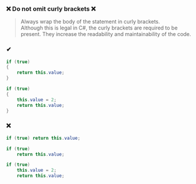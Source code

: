 ### ❌ Do not omit curly brackets ❌

> Always wrap the body of the statement in curly brackets.  
> Although this is legal in C#, the curly brackets are required to be present. They increase the readability and maintainability of the code.

### ✔
``` csharp
if (true)
{
    return this.value;
}
```
``` csharp
if (true)
{
    this.value = 2;
    return this.value;
}
```

### ❌ 
``` csharp
if (true) return this.value;
```
``` csharp
if (true)
    return this.value;
```
``` csharp
if (true)
    this.value = 2;      
    return this.value;
```
